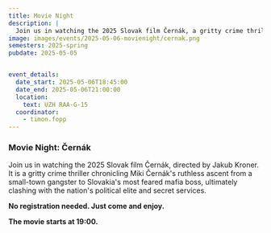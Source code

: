 ```yaml
---
title: Movie Night
description: |
  Join us in watching the 2025 Slovak film Černák, a gritty crime thriller about the life of a Slovak mafia boss from the '90s.
image: images/events/2025-05-06-movienight/cernak.png
semesters: 2025-spring
pubdate: 2025-05-05


event_details:
  date_start: 2025-05-06T18:45:00
  date_end: 2025-05-06T21:00:00
  location:
    text: UZH RAA-G-15
  coordinator: 
    - timon.fopp
---
```


### Movie Night: Černák

Join us in watching the 2025 Slovak film Černák, directed by Jakub Kroner. It is a gritty crime thriller chronicling Miki Černák's ruthless ascent from a small-town gangster to Slovakia's most feared mafia boss, ultimately clashing with the nation's political elite and secret services.

**No registration needed. Just come and enjoy.**

**The movie starts at 19:00.**
